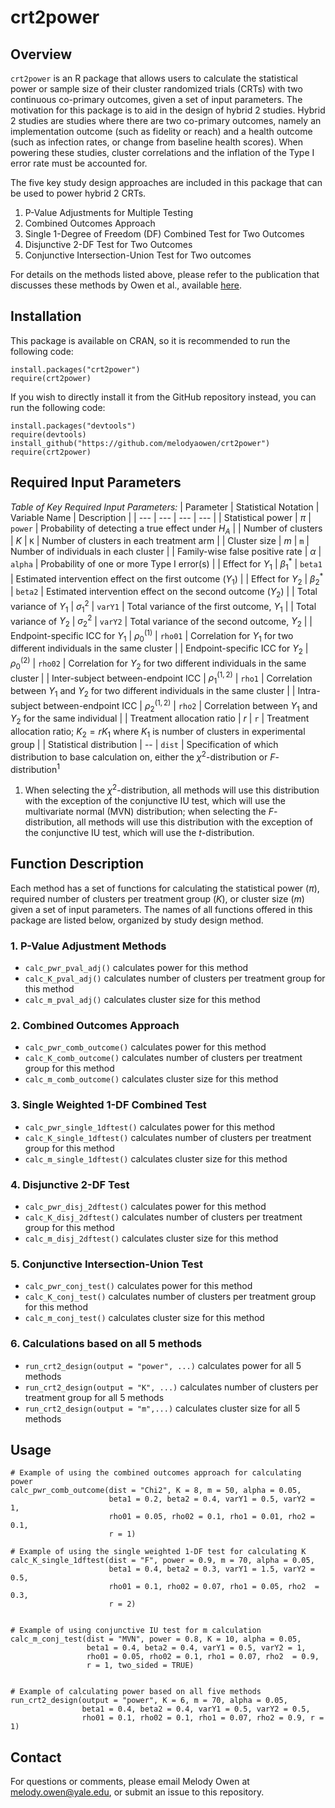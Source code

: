 # crt2power

## Overview

`crt2power` is an R package that allows users to calculate the statistical power or sample size of their cluster randomized trials (CRTs) with two continuous co-primary outcomes, given a set of input parameters. The motivation for this package is to aid in the design of hybrid 2 studies. Hybrid 2 studies are studies where there are two co-primary outcomes, namely an implementation outcome (such as fidelity or reach) and a health outcome (such as infection rates, or change from baseline health scores). When powering these studies, cluster correlations and the inflation of the Type I error rate must be accounted for.

The five key study design approaches are included in this package that can be used to power hybrid 2 CRTs. 
1. P-Value Adjustments for Multiple Testing
2. Combined Outcomes Approach
3. Single 1-Degree of Freedom (DF) Combined Test for Two Outcomes
4. Disjunctive 2-DF Test for Two Outcomes
5. Conjunctive Intersection-Union Test for Two outcomes

 For details on the methods listed above, please refer to the publication that discusses these methods by Owen et al., available [here](https://onlinelibrary.wiley.com/doi/10.1002/sim.70015).

## Installation

This package is available on CRAN, so it is recommended to run the following code:

```
install.packages("crt2power")
require(crt2power)
```

If you wish to directly install it from the GitHub repository instead, you can run the following code:

```
install.packages("devtools")
require(devtools)
install_github("https://github.com/melodyaowen/crt2power")
require(crt2power)
```

## Required Input Parameters

_Table of Key Required Input Parameters:_
| Parameter | Statistical Notation | Variable Name | Description |
| ---                             | ---              | ---     | --- |
| Statistical power               | $\pi$            | `power` | Probability of detecting a true effect under $H_A$ |
| Number of clusters              | $K$              | `K`     | Number of clusters in each treatment arm |
| Cluster size                    | $m$              | `m`     | Number of individuals in each cluster |
| Family-wise false positive rate | $\alpha$         | `alpha` | Probability of one or more Type I error(s) |
| Effect for $Y_1$                | $\beta_1^*$      | `beta1` | Estimated intervention effect on the first outcome ($Y_1$) |
| Effect for $Y_2$                | $\beta_2^*$      | `beta2` | Estimated intervention effect on the second outcome ($Y_2$) |
| Total variance of $Y_1$         | $\sigma_1^2$     | `varY1` | Total variance of the first outcome, $Y_1$ |
| Total variance of $Y_2$         | $\sigma_2^2$     | `varY2` | Total variance of the second outcome, $Y_2$ |
| Endpoint-specific ICC for $Y_1$ | $\rho_0^{(1)}$   | `rho01` | Correlation for $Y_1$ for two different individuals in the same cluster |
| Endpoint-specific ICC for $Y_2$ | $\rho_0^{(2)}$   | `rho02` | Correlation for $Y_2$ for two different individuals in the same cluster |
| Inter-subject between-endpoint ICC | $\rho_1^{(1,2)}$ | `rho1`  | Correlation between $Y_1$ and $Y_2$ for two different individuals in the same cluster |
| Intra-subject between-endpoint ICC | $\rho_2^{(1,2)}$ | `rho2`  | Correlation between $Y_1$ and $Y_2$ for the same individual |
| Treatment allocation ratio      | $r$              | `r`      | Treatment allocation ratio; $K_2 = rK_1$ where $K_1$ is number of clusters in experimental group |
| Statistical distribution      | --              | `dist`      | Specification of which distribution to base calculation on, either the $\chi^2$-distribution or $F$-distribution<sup>1</sup>
1. When selecting the $\chi^2$-distribution, all methods will use this distribution with the exception of the conjunctive IU test, which will use the multivariate normal (MVN) distribution; when selecting the $F$-distribution, all methods will use this distribution with the exception of the conjunctive IU test, which will use the $t$-distribution. 

## Function Description

Each method has a set of functions for calculating the statistical power ($\pi$), required number of clusters per treatment group ($K$), or cluster size ($m$) given a set of input parameters. The names of all functions offered in this package are listed below, organized by study design method.

### 1. P-Value Adjustment Methods

- `calc_pwr_pval_adj()` calculates power for this method
- `calc_K_pval_adj()` calculates number of clusters per treatment group for this method
- `calc_m_pval_adj()` calculates cluster size for this method

### 2. Combined Outcomes Approach

- `calc_pwr_comb_outcome()` calculates power for this method
- `calc_K_comb_outcome()` calculates number of clusters per treatment group for this method
- `calc_m_comb_outcome()` calculates cluster size for this method

### 3. Single Weighted 1-DF Combined Test

- `calc_pwr_single_1dftest()` calculates power for this method
- `calc_K_single_1dftest()` calculates number of clusters per treatment group for this method
- `calc_m_single_1dftest()` calculates cluster size for this method

### 4. Disjunctive 2-DF Test

- `calc_pwr_disj_2dftest()` calculates power for this method
- `calc_K_disj_2dftest()` calculates number of clusters per treatment group for this method
- `calc_m_disj_2dftest()` calculates cluster size for this method

### 5. Conjunctive Intersection-Union Test

- `calc_pwr_conj_test()` calculates power for this method
- `calc_K_conj_test()` calculates number of clusters per treatment group for this method
- `calc_m_conj_test()` calculates cluster size for this method

### 6. Calculations based on all 5 methods

- `run_crt2_design(output = "power", ...)` calculates power for all 5 methods
- `run_crt2_design(output = "K", ...)` calculates number of clusters per treatment group for all 5 methods
- `run_crt2_design(output = "m",...)` calculates cluster size for all 5 methods

## Usage 

```
# Example of using the combined outcomes approach for calculating power
calc_pwr_comb_outcome(dist = "Chi2", K = 8, m = 50, alpha = 0.05,
                      beta1 = 0.2, beta2 = 0.4, varY1 = 0.5, varY2 = 1,
                      rho01 = 0.05, rho02 = 0.1, rho1 = 0.01, rho2 = 0.1, 
                      r = 1)

# Example of using the single weighted 1-DF test for calculating K
calc_K_single_1dftest(dist = "F", power = 0.9, m = 70, alpha = 0.05,
                      beta1 = 0.4, beta2 = 0.3, varY1 = 1.5, varY2 = 0.5,
                      rho01 = 0.1, rho02 = 0.07, rho1 = 0.05, rho2  = 0.3, 
                      r = 2)


# Example of using conjunctive IU test for m calculation
calc_m_conj_test(dist = "MVN", power = 0.8, K = 10, alpha = 0.05, 
                 beta1 = 0.4, beta2 = 0.4, varY1 = 0.5, varY2 = 1, 
                 rho01 = 0.05, rho02 = 0.1, rho1 = 0.07, rho2  = 0.9, 
                 r = 1, two_sided = TRUE)


# Example of calculating power based on all five methods
run_crt2_design(output = "power", K = 6, m = 70, alpha = 0.05, 
                beta1 = 0.4, beta2 = 0.4, varY1 = 0.5, varY2 = 0.5, 
                rho01 = 0.1, rho02 = 0.1, rho1 = 0.07, rho2 = 0.9, r = 1)
```

## Contact

For questions or comments, please email Melody Owen at melody.owen@yale.edu, or submit an issue to this repository. 
